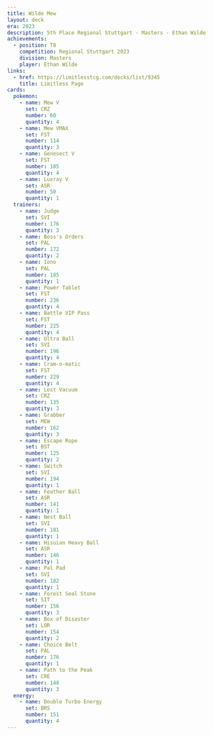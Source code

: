 ```yaml
---
title: Wilde Mew
layout: deck
era: 2023
description: 5th Place Regional Stuttgart - Masters - Ethan Wilde
achievements:
  - position: T8
    competition: Regional Stuttgart 2023
    division: Masters
    player: Ethan Wilde
links:
  - href: https://limitlesstcg.com/decks/list/9345
    title: Limitless Page
cards:
  pokemon:
    - name: Mew V
      set: CRZ
      number: 60
      quantity: 4
    - name: Mew VMAX
      set: FST
      number: 114
      quantity: 3
    - name: Genesect V
      set: FST
      number: 185
      quantity: 4
    - name: Luxray V
      set: ASR
      number: 50
      quantity: 1
  trainers:
    - name: Judge
      set: SVI
      number: 176
      quantity: 3
    - name: Boss's Orders
      set: PAL
      number: 172
      quantity: 2
    - name: Iono
      set: PAL
      number: 185
      quantity: 1
    - name: Power Tablet
      set: FST
      number: 236
      quantity: 4
    - name: Battle VIP Pass
      set: FST
      number: 225
      quantity: 4
    - name: Ultra Ball
      set: SVI
      number: 196
      quantity: 4
    - name: Cram-o-matic
      set: FST
      number: 229
      quantity: 4
    - name: Lost Vacuum
      set: CRZ
      number: 135
      quantity: 3
    - name: Grabber
      set: MEW
      number: 162
      quantity: 3
    - name: Escape Rope
      set: BST
      number: 125
      quantity: 2
    - name: Switch
      set: SVI
      number: 194
      quantity: 1
    - name: Feather Ball
      set: ASR
      number: 141
      quantity: 1
    - name: Nest Ball
      set: SVI
      number: 181
      quantity: 1
    - name: Hisuian Heavy Ball
      set: ASR
      number: 146
      quantity: 1
    - name: Pal Pad
      set: SVI
      number: 182
      quantity: 1
    - name: Forest Seal Stone
      set: SIT
      number: 156
      quantity: 3
    - name: Box of Disaster
      set: LOR
      number: 154
      quantity: 2
    - name: Choice Belt
      set: PAL
      number: 176
      quantity: 1
    - name: Path to the Peak
      set: CRE
      number: 148
      quantity: 3
  energy:
    - name: Double Turbo Energy
      set: BRS
      number: 151
      quantity: 4
---
```


